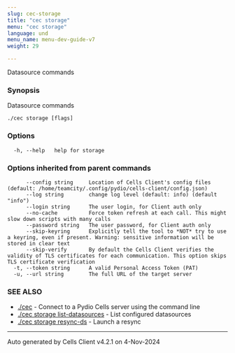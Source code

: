 ```yaml
---
slug: cec-storage
title: "cec storage"
menu: "cec storage"
language: und
menu_name: menu-dev-guide-v7
weight: 29

---
```

Datasource commands

### Synopsis

Datasource commands

```
./cec storage [flags]
```

### Options

```
  -h, --help   help for storage
```

### Options inherited from parent commands

```
      --config string     Location of Cells Client's config files (default: /home/teamcity/.config/pydio/cells-client/config.json)
      --log string        change log level (default: info) (default "info")
      --login string      The user login, for Client auth only
      --no-cache          Force token refresh at each call. This might slow down scripts with many calls
      --password string   The user password, for Client auth only
      --skip-keyring      Explicitly tell the tool to *NOT* try to use a keyring, even if present. Warning: sensitive information will be stored in clear text
      --skip-verify       By default the Cells Client verifies the validity of TLS certificates for each communication. This option skips TLS certificate verification
  -t, --token string      A valid Personal Access Token (PAT)
  -u, --url string        The full URL of the target server
```

### SEE ALSO

* [./cec](./cec)	 - Connect to a Pydio Cells server using the command line
* [./cec storage list-datasources](../cec-storage-list-datasources)	 - List configured datasources
* [./cec storage resync-ds](../cec-storage-resync-ds)	 - Launch a resync


---
Auto generated by  Cells Client v4.2.1 on 4-Nov-2024
